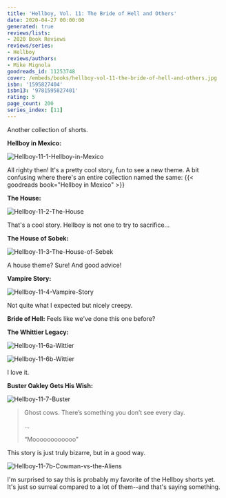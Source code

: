 ```yaml
---
title: 'Hellboy, Vol. 11: The Bride of Hell and Others'
date: 2020-04-27 00:00:00
generated: true
reviews/lists:
- 2020 Book Reviews
reviews/series:
- Hellboy
reviews/authors:
- Mike Mignola
goodreads_id: 11253748
cover: /embeds/books/hellboy-vol-11-the-bride-of-hell-and-others.jpg
isbn: '1595827404'
isbn13: '9781595827401'
rating: 5
page_count: 200
series_index: [11]
---
```

Another collection of shorts.  

**Hellboy in Mexico:**  

<!--more-->

![Hellboy-11-1-Hellboy-in-Mexico](/embeds/books/attachments/hellboy-11-1-hellboy-in-mexico.png)  

All righty then! It's a pretty cool story, fun to see a new theme. A bit confusing where there's an entire collection named the same: {{< goodreads book="Hellboy in Mexico" >}}  

 **The House:**  

![Hellboy-11-2-The-House](/embeds/books/attachments/hellboy-11-2-the-house.png)  

That's a cool story. Hellboy is not one to try to sacrifice...  

 **The House of Sobek:**  

![Hellboy-11-3-The-House-of-Sebek](/embeds/books/attachments/hellboy-11-3-the-house-of-sebek.png)  

A house theme? Sure! And good advice!  

 **Vampire Story:**  

![Hellboy-11-4-Vampire-Story](/embeds/books/attachments/hellboy-11-4-vampire-story.png)  

Not quite what I expected but nicely creepy.  

 **Bride of Hell:** Feels like we've done this one before?  

 **The Whittier Legacy:**  

![Hellboy-11-6a-Wittier](/embeds/books/attachments/hellboy-11-6a-wittier.png)  

![Hellboy-11-6b-Wittier](/embeds/books/attachments/hellboy-11-6b-wittier.png)  

I love it.  

**Buster Oakley Gets His Wish:**  

![Hellboy-11-7-Buster](/embeds/books/attachments/hellboy-11-7-buster.png)  

> Ghost cows. There’s something you don’t see every day.  
>
> ...  
>
> “Moooooooooooo”  

This story is just truly bizarre, but in a good way.  

![Hellboy-11-7b-Cowman-vs-the-Aliens](/embeds/books/attachments/hellboy-11-7b-cowman-vs-the-aliens.png)  

I'm surprised to say this is probably my favorite of the Hellboy shorts yet. It's just so surreal compared to a lot of them--and that's saying something.